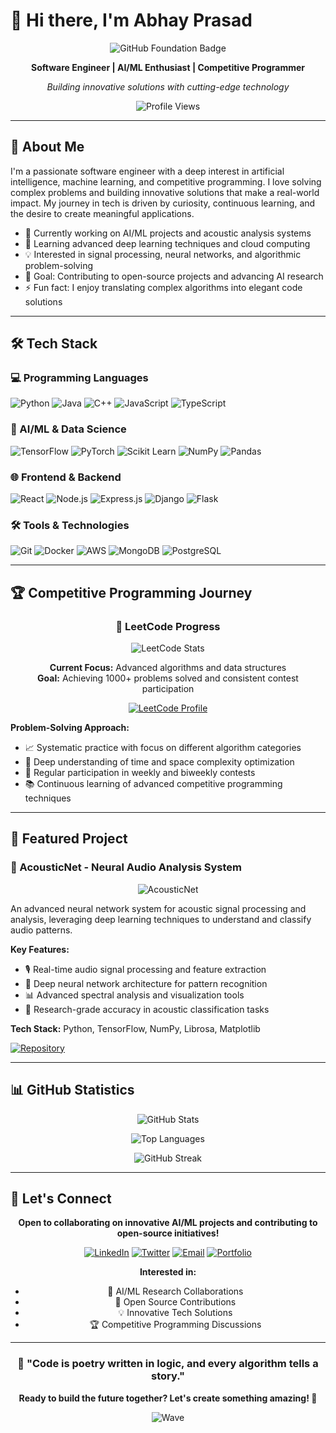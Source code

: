 # 👋 Hi there, I'm Abhay Prasad

<div align="center">
  
  ![GitHub Foundation Badge](https://img.shields.io/badge/GitHub-Foundation%20Level-brightgreen?style=for-the-badge&logo=github)
  
  **Software Engineer | AI/ML Enthusiast | Competitive Programmer**
  
  *Building innovative solutions with cutting-edge technology*
  
  ![Profile Views](https://komarev.com/ghpvc/?username=AbhayPrasad25&style=for-the-badge&color=brightgreen)
  
</div>

---

## 🚀 About Me

I'm a passionate software engineer with a deep interest in artificial intelligence, machine learning, and competitive programming. I love solving complex problems and building innovative solutions that make a real-world impact. My journey in tech is driven by curiosity, continuous learning, and the desire to create meaningful applications.

- 🔭 Currently working on AI/ML projects and acoustic analysis systems
- 🌱 Learning advanced deep learning techniques and cloud computing
- 💡 Interested in signal processing, neural networks, and algorithmic problem-solving
- 🎯 Goal: Contributing to open-source projects and advancing AI research
- ⚡ Fun fact: I enjoy translating complex algorithms into elegant code solutions

---

## 🛠️ Tech Stack

### 💻 Programming Languages
![Python](https://img.shields.io/badge/Python-3776AB?style=for-the-badge&logo=python&logoColor=white)
![Java](https://img.shields.io/badge/Java-ED8B00?style=for-the-badge&logo=openjdk&logoColor=white)
![C++](https://img.shields.io/badge/C++-00599C?style=for-the-badge&logo=c%2B%2B&logoColor=white)
![JavaScript](https://img.shields.io/badge/JavaScript-F7DF1E?style=for-the-badge&logo=javascript&logoColor=black)
![TypeScript](https://img.shields.io/badge/TypeScript-007ACC?style=for-the-badge&logo=typescript&logoColor=white)

### 🤖 AI/ML & Data Science
![TensorFlow](https://img.shields.io/badge/TensorFlow-FF6F00?style=for-the-badge&logo=tensorflow&logoColor=white)
![PyTorch](https://img.shields.io/badge/PyTorch-EE4C2C?style=for-the-badge&logo=pytorch&logoColor=white)
![Scikit Learn](https://img.shields.io/badge/scikit_learn-F7931E?style=for-the-badge&logo=scikit-learn&logoColor=white)
![NumPy](https://img.shields.io/badge/NumPy-013243?style=for-the-badge&logo=numpy&logoColor=white)
![Pandas](https://img.shields.io/badge/Pandas-150458?style=for-the-badge&logo=pandas&logoColor=white)

### 🌐 Frontend & Backend
![React](https://img.shields.io/badge/React-20232A?style=for-the-badge&logo=react&logoColor=61DAFB)
![Node.js](https://img.shields.io/badge/Node.js-43853D?style=for-the-badge&logo=node.js&logoColor=white)
![Express.js](https://img.shields.io/badge/Express.js-404D59?style=for-the-badge)
![Django](https://img.shields.io/badge/Django-092E20?style=for-the-badge&logo=django&logoColor=white)
![Flask](https://img.shields.io/badge/Flask-000000?style=for-the-badge&logo=flask&logoColor=white)

### 🛠️ Tools & Technologies
![Git](https://img.shields.io/badge/Git-F05032?style=for-the-badge&logo=git&logoColor=white)
![Docker](https://img.shields.io/badge/Docker-2496ED?style=for-the-badge&logo=docker&logoColor=white)
![AWS](https://img.shields.io/badge/AWS-232F3E?style=for-the-badge&logo=amazon-aws&logoColor=white)
![MongoDB](https://img.shields.io/badge/MongoDB-4EA94B?style=for-the-badge&logo=mongodb&logoColor=white)
![PostgreSQL](https://img.shields.io/badge/PostgreSQL-316192?style=for-the-badge&logo=postgresql&logoColor=white)

---

## 🏆 Competitive Programming Journey

<div align="center">
  
  ### 🎯 LeetCode Progress
  
  ![LeetCode Stats](https://leetcard.jacoblin.cool/AbhayPrasad25?theme=dark&font=Karma&ext=contest)
  
  **Current Focus:** Advanced algorithms and data structures  
  **Goal:** Achieving 1000+ problems solved and consistent contest participation
  
  [![LeetCode Profile](https://img.shields.io/badge/LeetCode-Profile-orange?style=for-the-badge&logo=leetcode)](https://leetcode.com/AbhayPrasad25/)
  
</div>

**Problem-Solving Approach:**
- 📈 Systematic practice with focus on different algorithm categories
- 🧠 Deep understanding of time and space complexity optimization
- 💪 Regular participation in weekly and biweekly contests
- 📚 Continuous learning of advanced competitive programming techniques

---

## 🌟 Featured Project

### 🎵 AcousticNet - Neural Audio Analysis System

<div align="center">
  
  ![AcousticNet](https://img.shields.io/badge/AcousticNet-AI%20Audio%20Analysis-blueviolet?style=for-the-badge&logo=tensorflow)
  
</div>

An advanced neural network system for acoustic signal processing and analysis, leveraging deep learning techniques to understand and classify audio patterns.

**Key Features:**
- 🎙️ Real-time audio signal processing and feature extraction
- 🧠 Deep neural network architecture for pattern recognition
- 📊 Advanced spectral analysis and visualization tools
- 🔬 Research-grade accuracy in acoustic classification tasks

**Tech Stack:** Python, TensorFlow, NumPy, Librosa, Matplotlib

[![Repository](https://img.shields.io/badge/View%20Repository-AcousticNet-blue?style=for-the-badge&logo=github)](https://github.com/AbhayPrasad25/AcousticNet)

---

## 📊 GitHub Statistics

<div align="center">
  
  ![GitHub Stats](https://github-readme-stats.vercel.app/api?username=AbhayPrasad25&show_icons=true&theme=dark&include_all_commits=true&count_private=true)
  
  ![Top Languages](https://github-readme-stats.vercel.app/api/top-langs/?username=AbhayPrasad25&layout=compact&theme=dark)
  
  ![GitHub Streak](https://github-readme-streak-stats.herokuapp.com/?user=AbhayPrasad25&theme=dark)
  
</div>

---

## 🤝 Let's Connect

<div align="center">
  
  **Open to collaborating on innovative AI/ML projects and contributing to open-source initiatives!**
  
  [![LinkedIn](https://img.shields.io/badge/LinkedIn-0077B5?style=for-the-badge&logo=linkedin&logoColor=white)](https://linkedin.com/in/abhay-prasad25)
  [![Twitter](https://img.shields.io/badge/Twitter-1DA1F2?style=for-the-badge&logo=twitter&logoColor=white)](https://twitter.com/AbhayPrasad25)
  [![Email](https://img.shields.io/badge/Email-D14836?style=for-the-badge&logo=gmail&logoColor=white)](mailto:abhay.prasad25@example.com)
  [![Portfolio](https://img.shields.io/badge/Portfolio-FF5722?style=for-the-badge&logo=todolist&logoColor=white)](https://abhayprasad25.github.io)
  
  **Interested in:**
  - 🤖 AI/ML Research Collaborations
  - 🚀 Open Source Contributions
  - 💡 Innovative Tech Solutions
  - 🏆 Competitive Programming Discussions
  
</div>

---

<div align="center">
  
  ### 💫 "Code is poetry written in logic, and every algorithm tells a story."
  
  **Ready to build the future together? Let's create something amazing! 🚀**
  
  ![Wave](https://raw.githubusercontent.com/mayhemantt/mayhemantt/Update/svg/Bottom.svg)
  
</div>